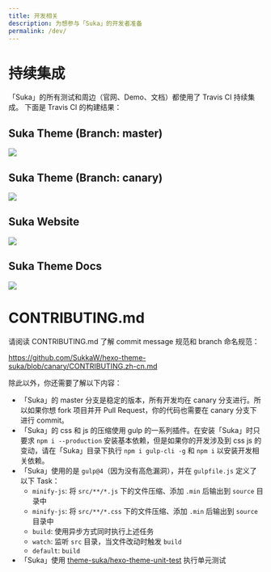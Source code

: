 ```yaml
---
title: 开发相关
description: 为想参与「Suka」的开发者准备
permalink: /dev/
---
```


# 持续集成

「Suka」的所有测试和周边（官网、Demo、文档）都使用了 Travis CI 持续集成。
下面是 Travis CI 的构建结果：

## Suka Theme (Branch: master)

[![](https://travis-ci.org/SukkaW/hexo-theme-suka.svg?branch=master)](https://travis-ci.org/SukkaW/hexo-theme-suka)

## Suka Theme (Branch: canary)

[![](https://travis-ci.org/SukkaW/hexo-theme-suka.svg?branch=canary)](https://travis-ci.org/SukkaW/hexo-theme-suka)

## Suka Website

[![](https://travis-ci.org/theme-suka/theme-suka.github.io.svg?branch=raw)](https://travis-ci.org/theme-suka/theme-suka.github.io)

## Suka Theme Docs

[![](https://travis-ci.org/theme-suka/docs.svg?branch=master)](https://travis-ci.org/theme-suka/docs)

# CONTRIBUTING.md

请阅读 CONTRIBUTING.md 了解 commit message 规范和 branch 命名规范：

https://github.com/SukkaW/hexo-theme-suka/blob/canary/CONTRIBUTING.zh-cn.md

除此以外，你还需要了解以下内容：

- 「Suka」的 master 分支是稳定的版本，所有开发均在 canary 分支进行。所以如果你想 fork 项目并开 Pull Request，你的代码也需要在 canary 分支下进行 commit。
- 「Suka」的 css 和 js 的压缩使用 gulp 的一系列插件。在安装「Suka」时只要求 `npm i --production` 安装基本依赖，但是如果你的开发涉及到 css js 的变动，请在「Suka」目录下执行 `npm i gulp-cli -g` 和 `npm i` 以安装开发相关依赖。
- 「Suka」使用的是 `gulp@4`（因为没有高危漏洞），并在 `gulpfile.js` 定义了以下 Task：
  - `minify-js`: 将 `src/**/*.js` 下的文件压缩、添加 `.min` 后输出到 `source` 目录中
  - `minify-js`: 将 `src/**/*.css` 下的文件压缩、添加 `.min` 后输出到 `source` 目录中
  - `build`: 使用异步方式同时执行上述任务
  - `watch`: 监听 `src` 目录，当文件改动时触发 `build`
  - `default`: `build`
- 「Suka」使用 [theme-suka/hexo-theme-unit-test](https://github.com/theme-suka/hexo-theme-unit-test) 执行单元测试
